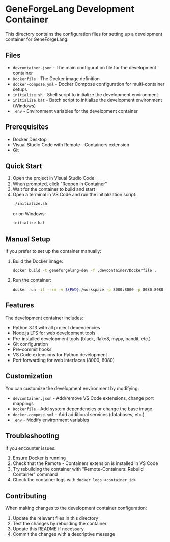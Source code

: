 # GeneForgeLang Development Container

This directory contains the configuration files for setting up a development container for GeneForgeLang.

## Files

- `devcontainer.json` - The main configuration file for the development container
- `Dockerfile` - The Docker image definition
- `docker-compose.yml` - Docker Compose configuration for multi-container setups
- `initialize.sh` - Shell script to initialize the development environment
- `initialize.bat` - Batch script to initialize the development environment (Windows)
- `.env` - Environment variables for the development container

## Prerequisites

- Docker Desktop
- Visual Studio Code with Remote - Containers extension
- Git

## Quick Start

1. Open the project in Visual Studio Code
2. When prompted, click "Reopen in Container"
3. Wait for the container to build and start
4. Open a terminal in VS Code and run the initialization script:
   ```bash
   ./initialize.sh
   ```
   or on Windows:
   ```cmd
   initialize.bat
   ```

## Manual Setup

If you prefer to set up the container manually:

1. Build the Docker image:
   ```bash
   docker build -t geneforgelang-dev -f .devcontainer/Dockerfile .
   ```

2. Run the container:
   ```bash
   docker run -it --rm -v ${PWD}:/workspace -p 8000:8000 -p 8080:8080 geneforgelang-dev
   ```

## Features

The development container includes:

- Python 3.13 with all project dependencies
- Node.js LTS for web development tools
- Pre-installed development tools (black, flake8, mypy, bandit, etc.)
- Git configuration
- Pre-commit hooks
- VS Code extensions for Python development
- Port forwarding for web interfaces (8000, 8080)

## Customization

You can customize the development environment by modifying:

- `devcontainer.json` - Add/remove VS Code extensions, change port mappings
- `Dockerfile` - Add system dependencies or change the base image
- `docker-compose.yml` - Add additional services (databases, etc.)
- `.env` - Modify environment variables

## Troubleshooting

If you encounter issues:

1. Ensure Docker is running
2. Check that the Remote - Containers extension is installed in VS Code
3. Try rebuilding the container with "Remote-Containers: Rebuild Container" command
4. Check the container logs with `docker logs <container_id>`

## Contributing

When making changes to the development container configuration:

1. Update the relevant files in this directory
2. Test the changes by rebuilding the container
3. Update this README if necessary
4. Commit the changes with a descriptive message
